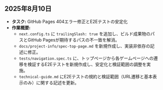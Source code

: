 ## 2025年8月10日

-   **タスク:** GitHub Pages 404エラー修正とE2Eテストの安定化
-   **作業概要:**
    -   `next.config.ts` に `trailingSlash: true` を追加し、ビルド成果物のパスとGitHub Pagesが期待するパスの不一致を解消。
    -   `docs/project-info/spec-top-page.md` を新規作成し、実装非依存の記述に修正。
    -   `tests/navigation.spec.ts` に、トップページから各ゲームページへの遷移を検証するE2Eテストを新規作成し、安定化と検証範囲の調整を実施。
    -   `technical-guide.md` にE2Eテストの規約と検証範囲（URL遷移と基本表示のみ）に関する記述を更新。